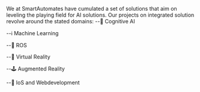 We at SmartAutomates have cumulated a set of solutions that aim on leveling the playing field for AI solutions. Our projects on integrated solution revolve around the stated domains:
--🧠 Cognitive AI

--ℹ️ Machine Learning 

--🤖 ROS

--🌌 Virtual Reality 

--🕹️ Augmented Reality 

--📲 IoS and Webdevelopment
